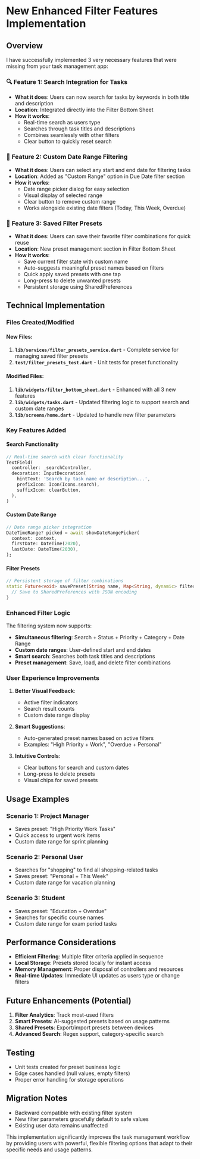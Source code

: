 <!-- @format -->

# New Enhanced Filter Features Implementation

## Overview

I have successfully implemented 3 very necessary features that were missing from your task management app:

### 🔍 **Feature 1: Search Integration for Tasks**

- **What it does**: Users can now search for tasks by keywords in both title and description
- **Location**: Integrated directly into the Filter Bottom Sheet
- **How it works**:
  - Real-time search as users type
  - Searches through task titles and descriptions
  - Combines seamlessly with other filters
  - Clear button to quickly reset search

### 📅 **Feature 2: Custom Date Range Filtering**

- **What it does**: Users can select any start and end date for filtering tasks
- **Location**: Added as "Custom Range" option in Due Date filter section
- **How it works**:
  - Date range picker dialog for easy selection
  - Visual display of selected range
  - Clear button to remove custom range
  - Works alongside existing date filters (Today, This Week, Overdue)

### 💾 **Feature 3: Saved Filter Presets**

- **What it does**: Users can save their favorite filter combinations for quick reuse
- **Location**: New preset management section in Filter Bottom Sheet
- **How it works**:
  - Save current filter state with custom name
  - Auto-suggests meaningful preset names based on filters
  - Quick apply saved presets with one tap
  - Long-press to delete unwanted presets
  - Persistent storage using SharedPreferences

## Technical Implementation

### Files Created/Modified

#### New Files:

1. **`lib/services/filter_presets_service.dart`** - Complete service for managing saved filter presets
2. **`test/filter_presets_test.dart`** - Unit tests for preset functionality

#### Modified Files:

1. **`lib/widgets/filter_bottom_sheet.dart`** - Enhanced with all 3 new features
2. **`lib/widgets/tasks.dart`** - Updated filtering logic to support search and custom date ranges
3. **`lib/screens/home.dart`** - Updated to handle new filter parameters

### Key Features Added

#### Search Functionality

```dart
// Real-time search with clear functionality
TextField(
  controller: _searchController,
  decoration: InputDecoration(
    hintText: 'Search by task name or description...',
    prefixIcon: Icon(Icons.search),
    suffixIcon: clearButton,
  ),
)
```

#### Custom Date Range

```dart
// Date range picker integration
DateTimeRange? picked = await showDateRangePicker(
  context: context,
  firstDate: DateTime(2020),
  lastDate: DateTime(2030),
);
```

#### Filter Presets

```dart
// Persistent storage of filter combinations
static Future<void> savePreset(String name, Map<String, dynamic> filters) async {
  // Save to SharedPreferences with JSON encoding
}
```

### Enhanced Filter Logic

The filtering system now supports:

- **Simultaneous filtering**: Search + Status + Priority + Category + Date Range
- **Custom date ranges**: User-defined start and end dates
- **Smart search**: Searches both task titles and descriptions
- **Preset management**: Save, load, and delete filter combinations

### User Experience Improvements

1. **Better Visual Feedback**:

   - Active filter indicators
   - Search result counts
   - Custom date range display

2. **Smart Suggestions**:

   - Auto-generated preset names based on active filters
   - Examples: "High Priority + Work", "Overdue + Personal"

3. **Intuitive Controls**:
   - Clear buttons for search and custom dates
   - Long-press to delete presets
   - Visual chips for saved presets

## Usage Examples

### Scenario 1: Project Manager

- Saves preset: "High Priority Work Tasks"
- Quick access to urgent work items
- Custom date range for sprint planning

### Scenario 2: Personal User

- Searches for "shopping" to find all shopping-related tasks
- Saves preset: "Personal + This Week"
- Custom date range for vacation planning

### Scenario 3: Student

- Saves preset: "Education + Overdue"
- Searches for specific course names
- Custom date range for exam period tasks

## Performance Considerations

- **Efficient Filtering**: Multiple filter criteria applied in sequence
- **Local Storage**: Presets stored locally for instant access
- **Memory Management**: Proper disposal of controllers and resources
- **Real-time Updates**: Immediate UI updates as users type or change filters

## Future Enhancements (Potential)

1. **Filter Analytics**: Track most-used filters
2. **Smart Presets**: AI-suggested presets based on usage patterns
3. **Shared Presets**: Export/import presets between devices
4. **Advanced Search**: Regex support, category-specific search

## Testing

- Unit tests created for preset business logic
- Edge cases handled (null values, empty filters)
- Proper error handling for storage operations

## Migration Notes

- Backward compatible with existing filter system
- New filter parameters gracefully default to safe values
- Existing user data remains unaffected

This implementation significantly improves the task management workflow by providing users with powerful, flexible filtering options that adapt to their specific needs and usage patterns.
